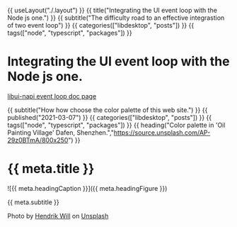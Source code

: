 {{ useLayout("./.layout") }}
{{ title("Integrating the UI event loop with the Node js one.") }}
{{ subtitle("The difficulty road to an effective integrastion of two event loop") }}
{{ categories(["libdesktop", "posts"]) }}
{{ tags(["node", "typescript", "packages"]) }}


# Integrating the UI event loop with the Node js one.

[libui-napi event loop doc page](https://github.com/parro-it/libui-napi/blob/master/docs/initialization.md)


{{ subtitle("How how choose the color palette of this web site.") }}
{{ published("2021-03-07") }}
{{ categories(["libdesktop", "posts"]) }}
{{ tags(["node", "typescript", "packages"]) }}
{{ heading("Color palette in 'Oil Painting Village' Dafen, Shenzhen.","https://source.unsplash.com/AP-29z0BTmA/800x250") }}

# {{ meta.title }}

![{{ meta.headingCaption }}]({{ meta.headingFigure }})

{{ meta.subtitle }}


<span>Photo by <a href="https://unsplash.com/@hendrikwill?utm_source=unsplash&amp;utm_medium=referral&amp;utm_content=creditCopyText">Hendrik Will</a> on <a href="https://unsplash.com/s/photos/paint-color-palette?utm_source=unsplash&amp;utm_medium=referral&amp;utm_content=creditCopyText">Unsplash</a></span>